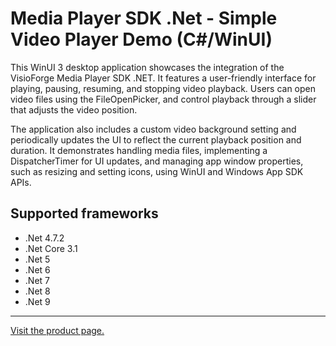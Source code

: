 ﻿# Media Player SDK .Net - Simple Video Player Demo (C#/WinUI)

This WinUI 3 desktop application showcases the integration of the VisioForge Media Player SDK .NET. It features a user-friendly interface for playing, pausing, resuming, and stopping video playback. Users can open video files using the FileOpenPicker, and control playback through a slider that adjusts the video position.

The application also includes a custom video background setting and periodically updates the UI to reflect the current playback position and duration. It demonstrates handling media files, implementing a DispatcherTimer for UI updates, and managing app window properties, such as resizing and setting icons, using WinUI and Windows App SDK APIs.

## Supported frameworks

* .Net 4.7.2
* .Net Core 3.1
* .Net 5
* .Net 6
* .Net 7
* .Net 8
* .Net 9

---

[Visit the product page.](https://www.visioforge.com/media-player-sdk-net)
